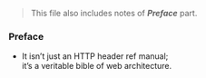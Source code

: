 > This file also includes notes of ***Preface*** part.

### Preface 
- It isn’t just an HTTP header ref manual; <br>it’s a veritable bible of web architecture.